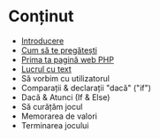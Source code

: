 # Conținut

* [Introducere](/ro/README.md)
* [Cum să te pregătești](/ro/getting-setup.md)
* [Prima ta pagină web PHP](/ro/your-first-php-webpage.md)
* [Lucrul cu text](/ro/working-with-text.md)
* Să vorbim cu utilizatorul
* Comparații & declarații "dacă" \("if"\)
* Dacă & Atunci \(If & Else\)
* Să curățăm jocul
* Memorarea de valori
* Terminarea jocului




